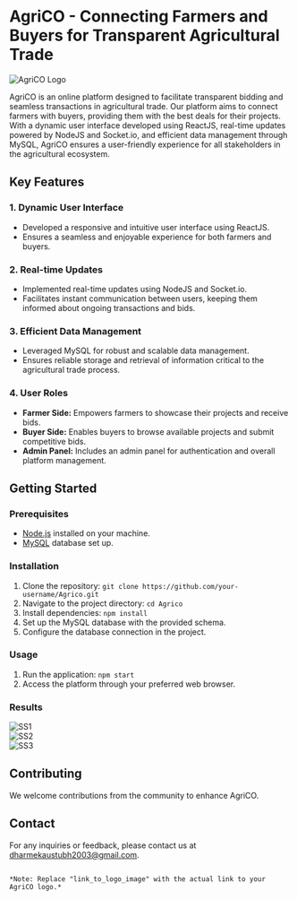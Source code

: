 # AgriCO - Connecting Farmers and Buyers for Transparent Agricultural Trade

![AgriCO Logo](![Logo](https://github.com/Active2003/AgriCO/assets/109369749/7f58666f-a292-416d-8619-8b2a7f246581))

AgriCO is an online platform designed to facilitate transparent bidding and seamless transactions in agricultural trade. Our platform aims to connect farmers with buyers, providing them with the best deals for their projects. With a dynamic user interface developed using ReactJS, real-time updates powered by NodeJS and Socket.io, and efficient data management through MySQL, AgriCO ensures a user-friendly experience for all stakeholders in the agricultural ecosystem.

## Key Features

### 1. Dynamic User Interface
- Developed a responsive and intuitive user interface using ReactJS.
- Ensures a seamless and enjoyable experience for both farmers and buyers.

### 2. Real-time Updates
- Implemented real-time updates using NodeJS and Socket.io.
- Facilitates instant communication between users, keeping them informed about ongoing transactions and bids.

### 3. Efficient Data Management
- Leveraged MySQL for robust and scalable data management.
- Ensures reliable storage and retrieval of information critical to the agricultural trade process.

### 4. User Roles
- **Farmer Side:** Empowers farmers to showcase their projects and receive bids.
- **Buyer Side:** Enables buyers to browse available projects and submit competitive bids.
- **Admin Panel:** Includes an admin panel for authentication and overall platform management.

## Getting Started

### Prerequisites
- [Node.js](https://nodejs.org/) installed on your machine.
- [MySQL](https://www.mysql.com/) database set up.

### Installation
1. Clone the repository: `git clone https://github.com/your-username/Agrico.git`
2. Navigate to the project directory: `cd Agrico`
3. Install dependencies: `npm install`
4. Set up the MySQL database with the provided schema.
5. Configure the database connection in the project.

### Usage
1. Run the application: `npm start`
2. Access the platform through your preferred web browser.

### Results
![SS1](https://github.com/Active2003/AgriCO/assets/109369749/3e5825f4-7b7b-46b2-abab-c54fecc65b5c)
<br>
![SS2](https://github.com/Active2003/AgriCO/assets/109369749/8a04636e-2db4-45e6-9ef5-cff4b87a3a64)
<br>
![SS3](https://github.com/Active2003/AgriCO/assets/109369749/916d65f5-c196-4ab1-9e2e-1b5feae5ff9d)

## Contributing
We welcome contributions from the community to enhance AgriCO.

## Contact
For any inquiries or feedback, please contact us at [dharmekaustubh2003@gmail.com](mailto:your-email@example.com).
```

*Note: Replace "link_to_logo_image" with the actual link to your AgriCO logo.*
